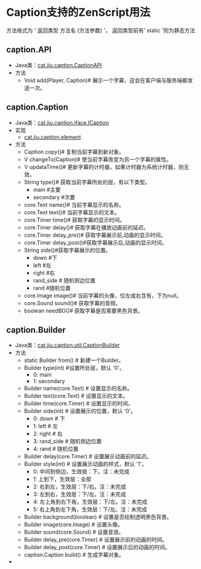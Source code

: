 # Caption支持的ZenScript用法
方法格式为 ' 返回类型 方法名 (方法参数) '， 返回类型前有' static '则为静态方法

## caption.API
* Java类：[cat.jiu.caption.CaptionAPI](https://github.com/SmallJiu/Caption/blob/1.12.2/src/main/java/cat/jiu/caption/CaptionAPI.java)
* 方法
  * Void add(Player, Caption)# 展示一个字幕，这会在客户端与服务端都发送一次。





## caption.Caption
* Java类：[cat.jiu.caption.iface.ICaption](https://github.com/SmallJiu/Caption/blob/1.12.2/src/main/java/cat/jiu/caption/iface/ICaption.java)
* 实现
  * [cat.jiu.caption.element](https://github.com/SmallJiu/Caption/blob/1.12.2/src/main/java/cat/jiu/caption/element/Caption.java)
* 方法
  * Caption copy()# 复制当前字幕到新对象。
  * V changeTo(Caption)# 使当前字幕改变为另一个字幕的属性。
  * V updataTime()# 更新字幕的计时器，如果计时器为系统计时器，则无效。
  * String type()# 获取当前字幕所处的层，有以下类型。
    * main #主要
    * secondary #次要
  * core.Text name()# 当前字幕显示的名称。
  * core.Text text()# 当前字幕显示的文本。
  * core.Timer time()# 获取字幕的显示时间。
  * core.Timer delay()# 获取字幕在播放动画前的延迟。
  * core.Timer delay_pre()# 获取字幕展示前,动画的显示时间。
  * core.Timer delay_post()#获取字幕展示后,动画的显示时间。
  * String side()#获取字幕展示的位置。
    * down #下
    * left #左
    * right #右
    * rand_side # 随机侧边位置
    * rand #随机位置
  * core.Image image()# 当前字幕的头像，仅左或右含有，下为null。
  * core.Sound sound()# 获取字幕的音频。
  * boolean needBG()# 获取字幕是否需要黑色背景。



## caption.Builder
* Java类：[cat.jiu.caption.util.CaptionBuilder](https://github.com/SmallJiu/Caption/blob/1.12.2/src/main/java/cat/jiu/caption/util/CaptionBuilder.java)
* 方法
  * static Builder from() # 新建一个Builder。
  * Builder type(int) #设置所处层，默认 '0'。
    * 0: main
    * 1: secondary
  * Builder name(core.Text) # 设置显示的名称。
  * Builder text(core.Text) # 设置显示的文本。
  * Builder time(core.Timer) # 设置显示的时间。
  * Builder side(int) # 设置展示的位置，默认 '0'。
    * 0: down # 下
    * 1: left # 左
    * 2: right # 右
    * 3: rand_side # 随机侧边位置
    * 4: rand # 随机位置
  * Builder delay(core.Timer) # 设置展示动画前的延迟。
  * Builder style(int) # 设置展示动画的样式，默认 '1'。
    * 0: 中间到侧边，生效层：下。注：未完成
    * 1: 上到下，生效层：全部
    * 2: 右到左，生效层：下/右。注：未完成
    * 3: 左到右，生效层：下/左。注：未完成
    * 4: 左上角到右下角，生效层：下/左。注：未完成
    * 5: 右上角到左下角，生效层：下/左。注：未完成
  * Builder background(boolean) # 设置是否绘制透明黑色背景。
  * Builder image(core.Image) # 设置头像。
  * Builder sound(core.Sound) # 设置音效。
  * Builder delay_pre(core.Timer) # 设置展示前的动画的时间。
  * Builder delay_post(core.Timer) # 设置展示后的动画的时间。
  * caption.Caption build() # 生成字幕对象。
* 